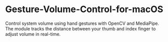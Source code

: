 # Gesture-Volume-Control-for-macOS
Control system volume using hand gestures with OpenCV and MediaPipe. The module tracks the distance between your thumb and index finger to adjust volume in real-time.
